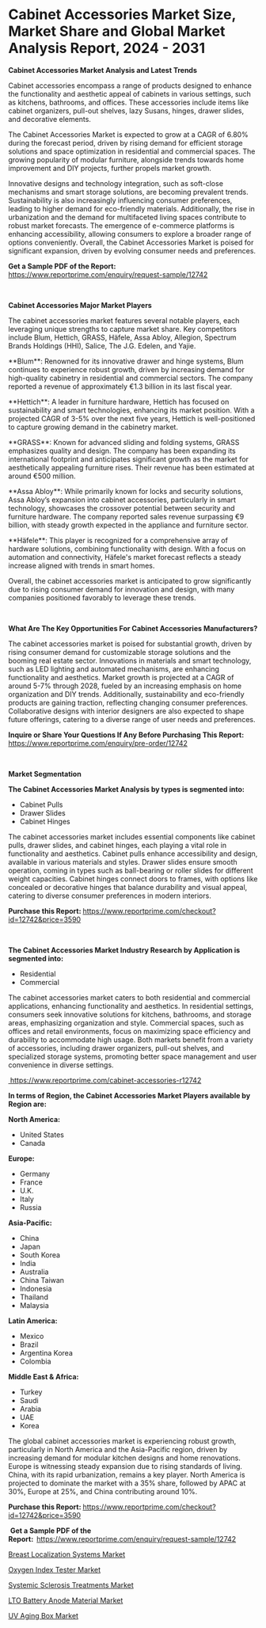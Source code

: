 <p><h1>Cabinet Accessories Market Size, Market Share and Global Market Analysis Report, 2024 - 2031</h1></p><p><strong>Cabinet Accessories Market Analysis and Latest Trends</strong></p>
<p><p>Cabinet accessories encompass a range of products designed to enhance the functionality and aesthetic appeal of cabinets in various settings, such as kitchens, bathrooms, and offices. These accessories include items like cabinet organizers, pull-out shelves, lazy Susans, hinges, drawer slides, and decorative elements.</p><p>The Cabinet Accessories Market is expected to grow at a CAGR of 6.80% during the forecast period, driven by rising demand for efficient storage solutions and space optimization in residential and commercial spaces. The growing popularity of modular furniture, alongside trends towards home improvement and DIY projects, further propels market growth. </p><p>Innovative designs and technology integration, such as soft-close mechanisms and smart storage solutions, are becoming prevalent trends. Sustainability is also increasingly influencing consumer preferences, leading to higher demand for eco-friendly materials. Additionally, the rise in urbanization and the demand for multifaceted living spaces contribute to robust market forecasts. The emergence of e-commerce platforms is enhancing accessibility, allowing consumers to explore a broader range of options conveniently. Overall, the Cabinet Accessories Market is poised for significant expansion, driven by evolving consumer needs and preferences.</p></p>
<p><strong>Get a Sample PDF of the Report:&nbsp;</strong> <a href="https://www.reportprime.com/enquiry/request-sample/12742">https://www.reportprime.com/enquiry/request-sample/12742</a></p>
<p>&nbsp;</p>
<p><strong>Cabinet Accessories Major Market Players</strong></p>
<p><p>The cabinet accessories market features several notable players, each leveraging unique strengths to capture market share. Key competitors include Blum, Hettich, GRASS, Häfele, Assa Abloy, Allegion, Spectrum Brands Holdings (HHI), Salice, The J.G. Edelen, and Yajie.</p><p>**Blum**: Renowned for its innovative drawer and hinge systems, Blum continues to experience robust growth, driven by increasing demand for high-quality cabinetry in residential and commercial sectors. The company reported a revenue of approximately €1.3 billion in its last fiscal year.</p><p>**Hettich**: A leader in furniture hardware, Hettich has focused on sustainability and smart technologies, enhancing its market position. With a projected CAGR of 3-5% over the next five years, Hettich is well-positioned to capture growing demand in the cabinetry market.</p><p>**GRASS**: Known for advanced sliding and folding systems, GRASS emphasizes quality and design. The company has been expanding its international footprint and anticipates significant growth as the market for aesthetically appealing furniture rises. Their revenue has been estimated at around €500 million.</p><p>**Assa Abloy**: While primarily known for locks and security solutions, Assa Abloy’s expansion into cabinet accessories, particularly in smart technology, showcases the crossover potential between security and furniture hardware. The company reported sales revenue surpassing €9 billion, with steady growth expected in the appliance and furniture sector.</p><p>**Häfele**: This player is recognized for a comprehensive array of hardware solutions, combining functionality with design. With a focus on automation and connectivity, Häfele's market forecast reflects a steady increase aligned with trends in smart homes.</p><p>Overall, the cabinet accessories market is anticipated to grow significantly due to rising consumer demand for innovation and design, with many companies positioned favorably to leverage these trends.</p></p>
<p>&nbsp;</p>
<p><strong>What Are The Key Opportunities For Cabinet Accessories Manufacturers?</strong></p>
<p><p>The cabinet accessories market is poised for substantial growth, driven by rising consumer demand for customizable storage solutions and the booming real estate sector. Innovations in materials and smart technology, such as LED lighting and automated mechanisms, are enhancing functionality and aesthetics. Market growth is projected at a CAGR of around 5-7% through 2028, fueled by an increasing emphasis on home organization and DIY trends. Additionally, sustainability and eco-friendly products are gaining traction, reflecting changing consumer preferences. Collaborative designs with interior designers are also expected to shape future offerings, catering to a diverse range of user needs and preferences.</p></p>
<p><strong>Inquire or Share Your Questions If Any Before Purchasing This Report:</strong> <a href="https://www.reportprime.com/enquiry/pre-order/12742">https://www.reportprime.com/enquiry/pre-order/12742</a></p>
<p>&nbsp;</p>
<p><strong>Market Segmentation</strong></p>
<p><strong>The Cabinet Accessories Market Analysis by types is segmented into:</strong></p>
<p><ul><li>Cabinet Pulls</li><li>Drawer Slides</li><li>Cabinet Hinges</li></ul></p>
<p><p>The cabinet accessories market includes essential components like cabinet pulls, drawer slides, and cabinet hinges, each playing a vital role in functionality and aesthetics. Cabinet pulls enhance accessibility and design, available in various materials and styles. Drawer slides ensure smooth operation, coming in types such as ball-bearing or roller slides for different weight capacities. Cabinet hinges connect doors to frames, with options like concealed or decorative hinges that balance durability and visual appeal, catering to diverse consumer preferences in modern interiors.</p></p>
<p><strong>Purchase this Report:&nbsp;</strong><a href="https://www.reportprime.com/checkout?id=12742&price=3590">https://www.reportprime.com/checkout?id=12742&price=3590</a></p>
<p>&nbsp;</p>
<p><strong>The Cabinet Accessories Market Industry Research by Application is segmented into:</strong></p>
<p><ul><li>Residential</li><li>Commercial</li></ul></p>
<p><p>The cabinet accessories market caters to both residential and commercial applications, enhancing functionality and aesthetics. In residential settings, consumers seek innovative solutions for kitchens, bathrooms, and storage areas, emphasizing organization and style. Commercial spaces, such as offices and retail environments, focus on maximizing space efficiency and durability to accommodate high usage. Both markets benefit from a variety of accessories, including drawer organizers, pull-out shelves, and specialized storage systems, promoting better space management and user convenience in diverse settings.</p></p>
<p><a href="https://www.reportprime.com/cabinet-accessories-r12742">&nbsp;https://www.reportprime.com/cabinet-accessories-r12742</a></p>
<p><strong>In terms of Region, the Cabinet Accessories Market Players available by Region are:</strong></p>
<p>
    <p> <strong> North America: </strong>
        <ul>
            <li>United States</li>
            <li>Canada</li>
        </ul>
        </p> 
    <p> <strong> Europe: </strong>
        <ul>
            <li>Germany</li>
            <li>France</li>
            <li>U.K.</li>
            <li>Italy</li>
            <li>Russia</li>
        </ul>
        </p> 
    <p> <strong> Asia-Pacific: </strong>
        <ul>
            <li>China</li>
            <li>Japan</li>
            <li>South Korea</li>
            <li>India</li>
            <li>Australia</li>
            <li>China Taiwan</li>
            <li>Indonesia</li>
            <li>Thailand</li>
            <li>Malaysia</li>
        </ul>
        </p> 
    <p> <strong> Latin America: </strong>
        <ul>
            <li>Mexico</li>
            <li>Brazil</li>
            <li>Argentina Korea</li>
            <li>Colombia</li>
        </ul>
        </p> 
    <p> <strong> Middle East & Africa: </strong>
        <ul>
            <li>Turkey</li>
            <li>Saudi</li>
            <li>Arabia</li>
            <li>UAE</li>
            <li>Korea</li>
        </ul>
    </p>
    </p>
<p><p>The global cabinet accessories market is experiencing robust growth, particularly in North America and the Asia-Pacific region, driven by increasing demand for modular kitchen designs and home renovations. Europe is witnessing steady expansion due to rising standards of living. China, with its rapid urbanization, remains a key player. North America is projected to dominate the market with a 35% share, followed by APAC at 30%, Europe at 25%, and China contributing around 10%.</p></p>
<p><strong>Purchase this Report: </strong><a href="https://www.reportprime.com/checkout?id=12742&price=3590">https://www.reportprime.com/checkout?id=12742&price=3590</a></p>
<p>&nbsp;<strong>Get a Sample PDF of the Report:&nbsp;&nbsp;</strong><a href="https://www.reportprime.com/enquiry/request-sample/12742">https://www.reportprime.com/enquiry/request-sample/12742</a></p>
<p><strong></strong></p>
<p><p><a href="https://medium.com/@kellygordon08/why-should-you-invest-in-breast-localization-systems-c382a2304bab">Breast Localization Systems Market</a></p><p><a href="https://www.linkedin.com/pulse/insights-oxygen-index-tester-market-share-competitive-landscape-n3ygf?trackingId=pF55gWMmQMmq6Xn0rmYx%2BQ%3D%3D">Oxygen Index Tester Market</a></p><p><a href="https://medium.com/@kellygordon08/systemic-sclerosis-treatments-market-size-by-type-limited-cutaneous-systemic-sclerosis-diffuse-8b4b1827cc52">Systemic Sclerosis Treatments Market</a></p><p><a href="https://issuu.com/reportprime-2/docs/lto-battery-anode-material-market-s_39428bd3607692">LTO Battery Anode Material Market</a></p><p><a href="https://www.linkedin.com/pulse/exploring-uv-aging-box-market-dynamics-global-trends-future-7zp0f?trackingId=06dk7NszQly91%2BhCqDQuZA%3D%3D">UV Aging Box Market</a></p></p>